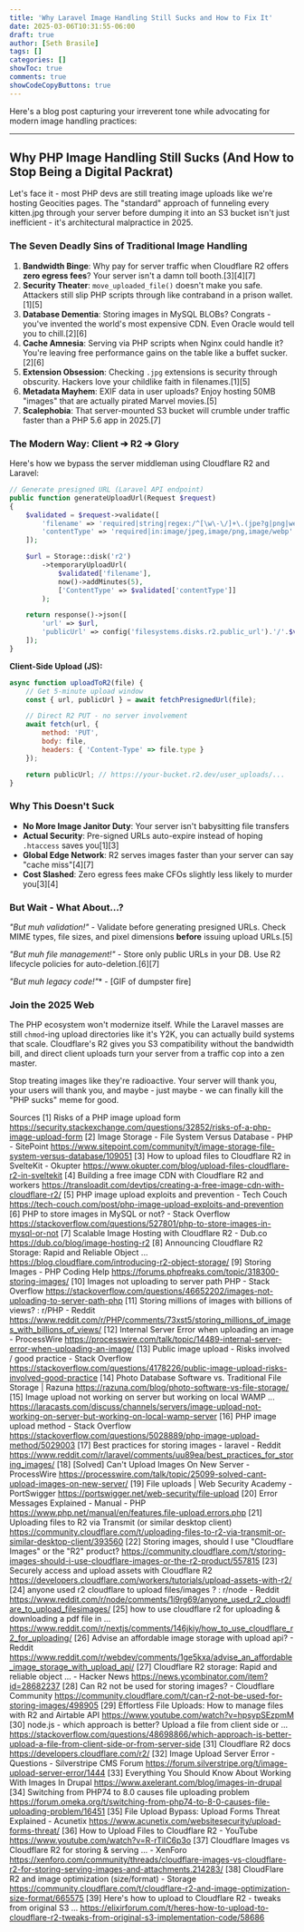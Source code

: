 ```yaml
---
title: 'Why Laravel Image Handling Still Sucks and How to Fix It'
date: 2025-03-06T10:31:55-06:00
draft: true
author: [Seth Brasile]
tags: []
categories: []
showToc: true
comments: true
showCodeCopyButtons: true
---
```


Here's a blog post capturing your irreverent tone while advocating for modern image handling practices:

---

## Why PHP Image Handling Still Sucks (And How to Stop Being a Digital Packrat)

Let's face it - most PHP devs are still treating image uploads like we're hosting Geocities pages. The "standard" approach of funneling every kitten.jpg through your server before dumping it into an S3 bucket isn't just inefficient - it's architectural malpractice in 2025.

### The Seven Deadly Sins of Traditional Image Handling

1. **Bandwidth Binge**: Why pay for server traffic when Cloudflare R2 offers **zero egress fees**? Your server isn't a damn toll booth.[3][4][7]
2. **Security Theater**: `move_uploaded_file()` doesn't make you safe. Attackers still slip PHP scripts through like contraband in a prison wallet.[1][5]
3. **Database Dementia**: Storing images in MySQL BLOBs? Congrats - you've invented the world's most expensive CDN. Even Oracle would tell you to chill.[2][6]
4. **Cache Amnesia**: Serving via PHP scripts when Nginx could handle it? You're leaving free performance gains on the table like a buffet sucker.[2][6]
5. **Extension Obsession**: Checking `.jpg` extensions is security through obscurity. Hackers love your childlike faith in filenames.[1][5]
6. **Metadata Mayhem**: EXIF data in user uploads? Enjoy hosting 50MB "images" that are actually pirated Marvel movies.[5]
7. **Scalephobia**: That server-mounted S3 bucket will crumble under traffic faster than a PHP 5.6 app in 2025.[7]

### The Modern Way: Client ➔ R2 ➔ Glory

Here's how we bypass the server middleman using Cloudflare R2 and Laravel:

```php
// Generate presigned URL (Laravel API endpoint)
public function generateUploadUrl(Request $request)
{
    $validated = $request->validate([
        'filename' => 'required|string|regex:/^[\w\-\/]+\.(jpe?g|png|webp)$/',
        'contentType' => 'required|in:image/jpeg,image/png,image/webp'
    ]);

    $url = Storage::disk('r2')
        ->temporaryUploadUrl(
            $validated['filename'],
            now()->addMinutes(5),
            ['ContentType' => $validated['contentType']]
        );

    return response()->json([
        'url' => $url,
        'publicUrl' => config('filesystems.disks.r2.public_url').'/'.$validated['filename']
    ]);
}
```

**Client-Side Upload (JS):**
```javascript
async function uploadToR2(file) {
    // Get 5-minute upload window
    const { url, publicUrl } = await fetchPresignedUrl(file);

    // Direct R2 PUT - no server involvement
    await fetch(url, {
        method: 'PUT',
        body: file,
        headers: { 'Content-Type' => file.type }
    });

    return publicUrl; // https://your-bucket.r2.dev/user_uploads/...
}
```

### Why This Doesn't Suck

- **No More Image Janitor Duty**: Your server isn't babysitting file transfers
- **Actual Security**: Pre-signed URLs auto-expire instead of hoping `.htaccess` saves you[1][3]
- **Global Edge Network**: R2 serves images faster than your server can say "cache miss"[4][7]
- **Cost Slashed**: Zero egress fees make CFOs slightly less likely to murder you[3][4]

### But Wait - What About...?

*"But muh validation!"* - Validate before generating presigned URLs. Check MIME types, file sizes, and pixel dimensions **before** issuing upload URLs.[5]

*"But muh file management!"* - Store only public URLs in your DB. Use R2 lifecycle policies for auto-deletion.[6][7]

*"But muh legacy code!"** - [GIF of dumpster fire]

### Join the 2025 Web

The PHP ecosystem won't modernize itself. While the Laravel masses are still `chmod`-ing upload directories like it's Y2K, you can actually build systems that scale. Cloudflare's R2 gives you S3 compatibility without the bandwidth bill, and direct client uploads turn your server from a traffic cop into a zen master.

Stop treating images like they're radioactive. Your server will thank you, your users will thank you, and maybe - just maybe - we can finally kill the "PHP sucks" meme for good.

Sources
[1] Risks of a PHP image upload form https://security.stackexchange.com/questions/32852/risks-of-a-php-image-upload-form
[2] Image Storage - File System Versus Database - PHP - SitePoint https://www.sitepoint.com/community/t/image-storage-file-system-versus-database/109051
[3] How to upload files to Cloudflare R2 in SvelteKit - Okupter https://www.okupter.com/blog/upload-files-cloudflare-r2-in-sveltekit
[4] Building a free image CDN with Cloudflare R2 and workers https://transloadit.com/devtips/creating-a-free-image-cdn-with-cloudflare-r2/
[5] PHP image upload exploits and prevention - Tech Couch https://tech-couch.com/post/php-image-upload-exploits-and-prevention
[6] PHP to store images in MySQL or not? - Stack Overflow https://stackoverflow.com/questions/527801/php-to-store-images-in-mysql-or-not
[7] Scalable Image Hosting with Cloudflare R2 - Dub.co https://dub.co/blog/image-hosting-r2
[8] Announcing Cloudflare R2 Storage: Rapid and Reliable Object ... https://blog.cloudflare.com/introducing-r2-object-storage/
[9] Storing Images - PHP Coding Help https://forums.phpfreaks.com/topic/318300-storing-images/
[10] Images not uploading to server path PHP - Stack Overflow https://stackoverflow.com/questions/46652202/images-not-uploading-to-server-path-php
[11] Storing millions of images with billions of views? : r/PHP - Reddit https://www.reddit.com/r/PHP/comments/73xst5/storing_millions_of_images_with_billions_of_views/
[12] Internal Server Error when uploading an image - ProcessWire https://processwire.com/talk/topic/14489-internal-server-error-when-uploading-an-image/
[13] Public image upload - Risks involved / good practice - Stack Overflow https://stackoverflow.com/questions/4178226/public-image-upload-risks-involved-good-practice
[14] Photo Database Software vs. Traditional File Storage | Razuna https://razuna.com/blog/photo-software-vs-file-storage/
[15] Image upload not working on server but working on local WAMP ... https://laracasts.com/discuss/channels/servers/image-upload-not-working-on-server-but-working-on-local-wamp-server
[16] PHP image upload method - Stack Overflow https://stackoverflow.com/questions/5028889/php-image-upload-method/5029003
[17] Best practices for storing images - laravel - Reddit https://www.reddit.com/r/laravel/comments/uu89ea/best_practices_for_storing_images/
[18] [Solved] Can't Upload Images On New Server - ProcessWire https://processwire.com/talk/topic/25099-solved-cant-upload-images-on-new-server/
[19] File uploads | Web Security Academy - PortSwigger https://portswigger.net/web-security/file-upload
[20] Error Messages Explained - Manual - PHP https://www.php.net/manual/en/features.file-upload.errors.php
[21] Uploading files to R2 via Transmit (or similar desktop client) https://community.cloudflare.com/t/uploading-files-to-r2-via-transmit-or-similar-desktop-client/393560
[22] Storing images, should I use "Cloudflare Images" or the "R2" product? https://community.cloudflare.com/t/storing-images-should-i-use-cloudflare-images-or-the-r2-product/557815
[23] Securely access and upload assets with Cloudflare R2 https://developers.cloudflare.com/workers/tutorials/upload-assets-with-r2/
[24] anyone used r2 cloudflare to upload files/images ? : r/node - Reddit https://www.reddit.com/r/node/comments/1i9rg69/anyone_used_r2_cloudflare_to_upload_filesimages/
[25] how to use cloudflare r2 for uploading & downloading a pdf file in ... https://www.reddit.com/r/nextjs/comments/146jkiy/how_to_use_cloudflare_r2_for_uploading/
[26] Advise an affordable image storage with upload api? - Reddit https://www.reddit.com/r/webdev/comments/1ge5kxa/advise_an_affordable_image_storage_with_upload_api/
[27] Cloudflare R2 storage: Rapid and reliable object ... - Hacker News https://news.ycombinator.com/item?id=28682237
[28] Can R2 not be used for storing images? - Cloudflare Community https://community.cloudflare.com/t/can-r2-not-be-used-for-storing-images/498905
[29] Effortless File Uploads: How to manage files with R2 and Airtable API https://www.youtube.com/watch?v=hpsypSEzpmM
[30] node.js - which approach is better? Upload a file from client side or ... https://stackoverflow.com/questions/48698866/which-approach-is-better-upload-a-file-from-client-side-or-from-server-side
[31] Cloudflare R2 docs https://developers.cloudflare.com/r2/
[32] Image Upload Server Error - Questions - Silverstripe CMS Forum https://forum.silverstripe.org/t/image-upload-server-error/1444
[33] Everything You Should Know About Working With Images In Drupal https://www.axelerant.com/blog/images-in-drupal
[34] Switching from PHP74 to 8.0 causes file uploading problem https://forum.omeka.org/t/switching-from-php74-to-8-0-causes-file-uploading-problem/16451
[35] File Upload Bypass: Upload Forms Threat Explained - Acunetix https://www.acunetix.com/websitesecurity/upload-forms-threat/
[36] How to Upload Files to Cloudflare R2 - YouTube https://www.youtube.com/watch?v=R-rTiIC6p3o
[37] Cloudflare Images vs Cloudflare R2 for storing & serving ... - XenForo https://xenforo.com/community/threads/cloudflare-images-vs-cloudflare-r2-for-storing-serving-images-and-attachments.214283/
[38] CloudFlare R2 and image optimization (size/format) - Storage https://community.cloudflare.com/t/cloudflare-r2-and-image-optimization-size-format/665575
[39] Here's how to upload to Cloudflare R2 - tweaks from original S3 ... https://elixirforum.com/t/heres-how-to-upload-to-cloudflare-r2-tweaks-from-original-s3-implementation-code/58686
